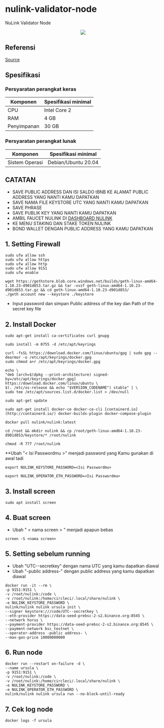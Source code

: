 # nulink-validator-node
NuLink Validator Node
<p align="center">
  <img height="auto" width="auto" src="https://cdn.publish0x.com/prod/fs/images/7c90f780ca96d06aa9e2627941fb1c3ef8ca73b64e0fa85d6e81c2fc65fa7cbd.png">
</p>

## Referensi

[Source](https://icy-gauge-010.notion.site/NuLink-Validator-Node-17851ba667054db7a1ba78e33e964325)

## Spesifikasi

### Persyaratan perangkat keras

| Komponen | Spesifikasi minimal |
|----------|---------------------|
|CPU|Intel Core 2|
|RAM|4 GB|
|Penyimpanan|30 GB|

### Persyaratan perangkat lunak

| Komponen | Spesifikasi minimal |
|----------|---------------------|
|Sistem Operasi|Debian/Ubuntu 20.04|

## CATATAN
- SAVE PUBLIC ADDRESS DAN ISI SALDO tBNB KE ALAMAT PUBLIC ADDRESS YANG NANTI KAMU DAPATKAN
- SAVE NAMA FILE KEYSTORE UTC YANG NANTI KAMU DAPATKAN
- SAVE PHRASE 
- SAVE PUBLIK KEY YANG NANTI KAMU DAPATKAN
- AMBIL FAUCET NULINK DI [DASHBOARD NULINK](https://dashboard.testnet.nulink.org/)
- KE MENU STAKING DAN STAKE TOKEN NULINK
- BOND WALLET DENGAN PUBLIC ADDRESS YANG KAMU DAPATKAN 

## 1. Setting Firewall

```
sudo ufw allow ssh
sudo ufw allow https
sudo ufw allow http
sudo ufw allow 9151
sudo ufw enable
```
```
wget https://gethstore.blob.core.windows.net/builds/geth-linux-amd64-1.10.23-d901d853.tar.gz && tar -xvzf geth-linux-amd64-1.10.23-d901d853.tar.gz && cd geth-linux-amd64-1.10.23-d901d853/
./geth account new --keystore ./keystore
```
- Input password dan simpan Public address of the key dan Path of the secret key file

## 2. Install Docker

```
sudo apt-get install ca-certificates curl gnupg
```
```
sudo install -m 0755 -d /etc/apt/keyrings
```
```
curl -fsSL https://download.docker.com/linux/ubuntu/gpg | sudo gpg --dearmor -o /etc/apt/keyrings/docker.gpg
sudo chmod a+r /etc/apt/keyrings/docker.gpg
```
```
echo \
"deb [arch=$(dpkg --print-architecture) signed-by=/etc/apt/keyrings/docker.gpg] https://download.docker.com/linux/ubuntu \
$(. /etc/os-release && echo "$VERSION_CODENAME") stable" | \
sudo tee /etc/apt/sources.list.d/docker.list > /dev/null
```
```
sudo apt-get update
```
```
sudo apt-get install docker-ce docker-ce-cli [containerd.io](http://containerd.io/) docker-buildx-plugin docker-compose-plugin
```
```
docker pull nulink/nulink:latest
```
```
cd /root && mkdir nulink && cp /root/geth-linux-amd64-1.10.23-d901d853/keystore/* /root/nulink
```
```
chmod -R 777 /root/nulink
```

**Ubah "< Isi Passwordmu >" menjadi password yang Kamu gunakan di awal tadi
```
export NULINK_KEYSTORE_PASSWORD=<Isi Passwordmu>
```
```
export NULINK_OPERATOR_ETH_PASSWORD=<Isi Passwordmu>
```
  
## 3. Install screen
```
sudo apt install screen
```

## 4. Buat screen
- Ubah " < nama screen > " menjadi apapun bebas
```
screen -S <nama screen>
```

## 5. Setting sebelum running
- Ubah "UTC--secretkey" dengan nama UTC yang kamu dapatkan diawal
- Ubah "-public address-" dengan public address yang kamu dapatkan diawal

```
docker run -it --rm \
-p 9151:9151 \
-v /root/nulink:/code \
-v /root/nulink:/home/circleci/.local/share/nulink \
-e NULINK_KEYSTORE_PASSWORD \
nulink/nulink nulink ursula init \
--signer keystore:///code/UTC--secretkey \
--eth-provider https://data-seed-prebsc-2-s2.binance.org:8545 \
--network horus \
--payment-provider https://data-seed-prebsc-2-s2.binance.org:8545 \
--payment-network bsc_testnet \
--operator-address -public address- \
--max-gas-price 10000000000
```

## 6. Run node

```
docker run --restart on-failure -d \
--name ursula \
-p 9151:9151 \
-v /root/nulink:/code \
-v /root/nulink:/home/circleci/.local/share/nulink \
-e NULINK_KEYSTORE_PASSWORD \
-e NULINK_OPERATOR_ETH_PASSWORD \
nulink/nulink nulink ursula run --no-block-until-ready
```

## 7. Cek log node

```
docker logs -f ursula
```


